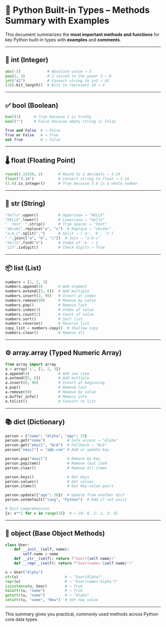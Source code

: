 
# 📘 Python Built-in Types – Methods Summary with Examples

This document summarizes the **most important methods and functions** for key Python built-in types with **examples** and **comments**.

---

## 🔢 int (Integer)

```python
abs(-5)            # Absolute value → 5
pow(2, 3)          # 2 raised to the power 3 → 8
int("42")          # Convert string to int → 42
(10).bit_length()  # Bits to represent 10 → 4
```

---

## ✅ bool (Boolean)

```python
bool(1)      # True because 1 is truthy
bool("")     # False because empty string is falsy

True and False  # → False
True or False   # → True
not True        # → False
```

---

## 🌡️ float (Floating Point)

```python
round(3.14159, 2)       # Round to 2 decimals → 3.14
float("3.14")           # Convert string to float → 3.14
(3.0).is_integer()      # True because 3.0 is a whole number
```

---

## 🧵 str (String)

```python
"hello".upper()         # Uppercase → "HELLO"
"HELLO".lower()         # Lowercase → "hello"
"  test  ".strip()      # Trim spaces → "test"
"abcabc".replace("a", "x")  # Replace → "xbcxbc"
"a,b,c".split(",")      # Split → ['a', 'b', 'c']
"-".join(["a", "b", "c"])  # Join → "a-b-c"
"hello".find("e")       # Index of 'e' → 1
"123".isdigit()         # Check digits → True
```

---

## 📦 list (List)

```python
numbers = [1, 2, 3]
numbers.append(4)       # Add element
numbers.extend([5, 6])  # Add multiple
numbers.insert(2, 99)   # Insert at index
numbers.remove(99)      # Remove by value
numbers.pop()           # Remove last
numbers.index(3)        # Index of value
numbers.count(2)        # Count of value
numbers.sort()          # Sort list
numbers.reverse()       # Reverse list
copy_list = numbers.copy()  # Shallow copy
numbers.clear()         # Remove all
```

---

## ⚙️ array.array (Typed Numeric Array)

```python
from array import array
a = array('i', [1, 2, 3])
a.append(4)             # Add one item
a.extend([5, 6])        # Add multiple
a.insert(0, 99)         # Insert at beginning
a.pop()                 # Remove last
a.remove(99)            # Remove by value
a.buffer_info()         # Memory info
a.tolist()              # Convert to list
```

---

## 📚 dict (Dictionary)

```python
person = {"name": "Alpha", "age": 25}
person.get("name")          # Safe access → "Alpha"
person.get("email", "N/A")  # Fallback → "N/A"
person["email"] = "a@b.com" # Add or update key

person.pop("email")         # Remove by key
person.popitem()            # Remove last item
person.clear()              # Remove all items

person.keys()               # Get keys
person.values()             # Get values
person.items()              # Get key-value pairs

person.update({"age": 26})  # Update from another dict
person.setdefault("lang", "Python")  # Add if not exist

# Dict comprehension
{x: x**2 for x in range(3)}  # → {0: 0, 1: 1, 2: 4}
```

---

## 🧱 object (Base Object Methods)

```python
class User:
    def __init__(self, name):
        self.name = name
    def __str__(self): return f"User({self.name})"
    def __repr__(self): return f"User(name='{self.name}')"

u = User("Alpha")
str(u)                     # → "User(Alpha)"
repr(u)                    # → "User(name='Alpha')"
isinstance(u, User)        # → True
hasattr(u, "name")         # → True
getattr(u, "name")         # → "Alpha"
setattr(u, "name", "New")  # Set new value
```

---

This summary gives you practical, commonly used methods across Python core data types.
